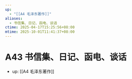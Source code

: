 ```yaml
---
up:
  - "[[A4 毛泽东著作]]"
aliases:
  - 书信集、日记、函电、谈话
ctime: 2025-04-17T15:25:56+08:00
mtime: 2025-10-01T11:41:37+08:00
---
```


# A43 书信集、日记、函电、谈话

- up: [[A4 毛泽东著作]]
